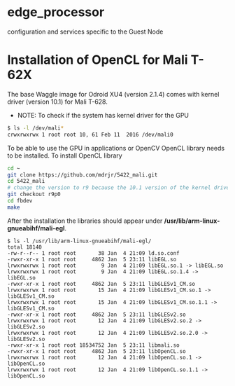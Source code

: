 # edge_processor
configuration and services specific to the Guest Node

# Installation of OpenCL for Mali T-62X

The base Waggle image for Odroid XU4 (version 2.1.4) comes with kernel driver (version 10.1) for Mali T-628. 

* NOTE: To check if the system has kernel driver for the GPU
```bash
$ ls -l /dev/mali*
crwxrwxrwx 1 root root 10, 61 Feb 11  2016 /dev/mali0
```

To be able to use the GPU in applications or OpenCV OpenCL library needs to be installed. To install OpenCL library

```bash
cd ~
git clone https://github.com/mdrjr/5422_mali.git
cd 5422_mali
# change the version to r9 because the 10.1 version of the kernel driver is not compatible with r14, which is the latest
git checkout r9p0
cd fbdev
make
```

After the installation the libraries should appear under __/usr/lib/arm-linux-gnueabihf/mali-egl__.
```
$ ls -l /usr/lib/arm-linux-gnueabihf/mali-egl/
total 18140
-rw-r--r-- 1 root root       38 Jan  4 21:09 ld.so.conf
-rwxr-xr-x 1 root root     4862 Jan  5 23:11 libEGL.so
lrwxrwxrwx 1 root root        9 Jan  4 21:09 libEGL.so.1 -> libEGL.so
lrwxrwxrwx 1 root root        9 Jan  4 21:09 libEGL.so.1.4 -> libEGL.so
-rwxr-xr-x 1 root root     4862 Jan  5 23:11 libGLESv1_CM.so
lrwxrwxrwx 1 root root       15 Jan  4 21:09 libGLESv1_CM.so.1 -> libGLESv1_CM.so
lrwxrwxrwx 1 root root       15 Jan  4 21:09 libGLESv1_CM.so.1.1 -> libGLESv1_CM.so
-rwxr-xr-x 1 root root     4862 Jan  5 23:11 libGLESv2.so
lrwxrwxrwx 1 root root       12 Jan  4 21:09 libGLESv2.so.2 -> libGLESv2.so
lrwxrwxrwx 1 root root       12 Jan  4 21:09 libGLESv2.so.2.0 -> libGLESv2.so
-rwxr-xr-x 1 root root 18534752 Jan  5 23:11 libmali.so
-rwxr-xr-x 1 root root     4862 Jan  5 23:11 libOpenCL.so
lrwxrwxrwx 1 root root       12 Jan  4 21:09 libOpenCL.so.1 -> libOpenCL.so
lrwxrwxrwx 1 root root       12 Jan  4 21:09 libOpenCL.so.1.1 -> libOpenCL.so
```
